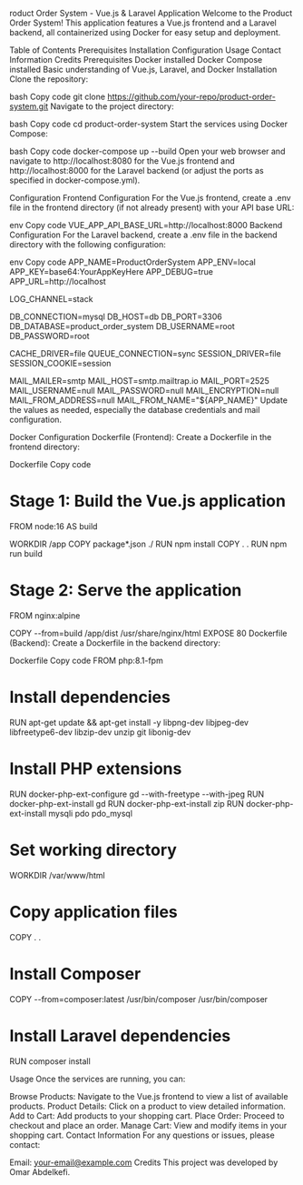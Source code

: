 roduct Order System - Vue.js & Laravel Application
Welcome to the Product Order System! This application features a Vue.js frontend and a Laravel backend, all containerized using Docker for easy setup and deployment.

Table of Contents
Prerequisites
Installation
Configuration
Usage
Contact Information
Credits
Prerequisites
Docker installed
Docker Compose installed
Basic understanding of Vue.js, Laravel, and Docker
Installation
Clone the repository:

bash
Copy code
git clone https://github.com/your-repo/product-order-system.git
Navigate to the project directory:

bash
Copy code
cd product-order-system
Start the services using Docker Compose:

bash
Copy code
docker-compose up --build
Open your web browser and navigate to http://localhost:8080 for the Vue.js frontend and http://localhost:8000 for the Laravel backend (or adjust the ports as specified in docker-compose.yml).

Configuration
Frontend Configuration
For the Vue.js frontend, create a .env file in the frontend directory (if not already present) with your API base URL:

env
Copy code
VUE_APP_API_BASE_URL=http://localhost:8000
Backend Configuration
For the Laravel backend, create a .env file in the backend directory with the following configuration:

env
Copy code
APP_NAME=ProductOrderSystem
APP_ENV=local
APP_KEY=base64:YourAppKeyHere
APP_DEBUG=true
APP_URL=http://localhost

LOG_CHANNEL=stack

DB_CONNECTION=mysql
DB_HOST=db
DB_PORT=3306
DB_DATABASE=product_order_system
DB_USERNAME=root
DB_PASSWORD=root

CACHE_DRIVER=file
QUEUE_CONNECTION=sync
SESSION_DRIVER=file
SESSION_COOKIE=session

MAIL_MAILER=smtp
MAIL_HOST=smtp.mailtrap.io
MAIL_PORT=2525
MAIL_USERNAME=null
MAIL_PASSWORD=null
MAIL_ENCRYPTION=null
MAIL_FROM_ADDRESS=null
MAIL_FROM_NAME="${APP_NAME}"
Update the values as needed, especially the database credentials and mail configuration.

Docker Configuration
Dockerfile (Frontend):
Create a Dockerfile in the frontend directory:

Dockerfile
Copy code
# Stage 1: Build the Vue.js application
FROM node:16 AS build

WORKDIR /app
COPY package*.json ./
RUN npm install
COPY . .
RUN npm run build

# Stage 2: Serve the application
FROM nginx:alpine

COPY --from=build /app/dist /usr/share/nginx/html
EXPOSE 80
Dockerfile (Backend):
Create a Dockerfile in the backend directory:

Dockerfile
Copy code
FROM php:8.1-fpm

# Install dependencies
RUN apt-get update && apt-get install -y libpng-dev libjpeg-dev libfreetype6-dev libzip-dev unzip git libonig-dev

# Install PHP extensions
RUN docker-php-ext-configure gd --with-freetype --with-jpeg
RUN docker-php-ext-install gd
RUN docker-php-ext-install zip
RUN docker-php-ext-install mysqli pdo pdo_mysql

# Set working directory
WORKDIR /var/www/html

# Copy application files
COPY . .

# Install Composer
COPY --from=composer:latest /usr/bin/composer /usr/bin/composer

# Install Laravel dependencies
RUN composer install


Usage
Once the services are running, you can:

Browse Products: Navigate to the Vue.js frontend to view a list of available products.
Product Details: Click on a product to view detailed information.
Add to Cart: Add products to your shopping cart.
Place Order: Proceed to checkout and place an order.
Manage Cart: View and modify items in your shopping cart.
Contact Information
For any questions or issues, please contact:

Email: your-email@example.com
Credits
This project was developed by Omar Abdelkefi.
